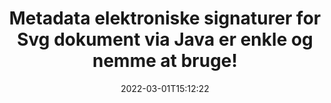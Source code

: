 ---
############################# Static ############################
layout: "auto-gen-signature"
date: 2022-03-01T15:12:22
draft: false
operation: Sign
signaturetype: Metadata
fileformat: Svg
productName: Java
lang: da
productCode: java
otherformats: pdf doc docx docm dot dotm dotx odt ott rtf xls xlsx xlsm xlsb csv ods ots xltx xltm ppt pptx pps ppsx odp otp potx potm pptm ppsm png jpg bmp gif tiff svg webp wmf
breadcrumb: Put Metadata signature on Svg for Java

############################# Head ############################
head_title: "Tilføj metadata elektroniske signaturer til Svg dokumenter via Java"
head_description: "Brug Metadata som skjulte elektroniske signaturer i dine Svg-dokumenter ved at bruge et par linjer med Java-kode. Brug GroupDocs Document Signature API til at e-signere dine forretningsdokumenter og filer med metadataoplysninger."

############################# Header ############################
title: "Metadata elektroniske signaturer for Svg dokument via Java er enkle og nemme at bruge!"
description: "eSignér dine Svg dokumenter og kontrakter med skjulte metadataposter. Generer metadata til PDF'er, MS Word-dokumenter, MS Excel-projektmapper, MS PowerPoint-præsentationer og forskellige billedformater uden problemer og ekstra kodning."
bg_image: "https://cms.admin.containerize.com/templates/aspose/App_Themes/V3/images/bg/header1.png"
bg_overlay: false
button:
    enable: true

############################# SubMenu ############################
submenu:
    enable: true

    left:
        img_alt: "GroupDocs.Signature for Java"
        image: "https://cms.admin.containerize.com/templates/groupdocs/images/product-logos/90x90-noborder/groupdocs-signature-java.png"
        product: "GroupDocs.Signature"
        platform: "Java"



############################# About ############################
about:
    enable: true
    title: "Om GroupDocs.Signature for Java Metadata Signatures API"
    content: |
        [GroupDocs.Signature for Java](https://products.groupdocs.com/signature/java/) er en populær API til e-signering af digitale dokumenter. Signaturer som tekster, billeder, digitale certifikater, stregkoder, QR-koder, stempler eller metadata er tilgængelige. Signaturer kan placeres på PDF-filer, MS Word-dokumenter, MS Excel-projektmapper, MS PowerPoint-præsentationer, Adobe Photoshop-filer og forskellige billedformater. Kunder kan underskrive deres dokument og opdatere, søge, verificere, slette eller forhåndsvise e-signaturer, der blev sat på disse dokumenter. Desuden er der en masse muligheder for signaturtilpasning.
    

############################# Steps ############################
steps:
    enable: true
    title_left: "Trin til at signere Svg med Metadata i Java"
    content_left: |
        [GroupDocs.Signature for Java](https://products.groupdocs.com/signature/java/) giver mulighed for at signere Svg dokumenter med Metadata signaturer hurtigt og nemt.
        
        * Opret en forekomst af signaturklassen, der leverer Svg-fil, der skal signere som sti eller hukommelsesstrøm
        * Instantiér SignOptions-klassen og indstil alle krævede data.
        * Kald Signature.Sign()-metoden ved at sende output Svg-fil eller hukommelsesstrøm

    title_right: " Systemkrav"
    content_right: |
        GroupDocs.Signature for Java understøttes på alle større platforme og operativsystemer. Før du udfører koden nedenfor, skal du sørge for, at du har følgende forudsætninger installeret på dit system.

        * Operativsystemer: Microsoft Windows, Linux, MacOS
        * Udviklingsmiljøer: NetBeans, Intellij IDEA, Eclipse, etc.
        * Java runtime: J2SE 6.0 and above
        * Få den seneste GroupDocs.Signature for Java fra [Maven](https://repository.groupdocs.com/webapp/#/artifacts/browse/tree/General/repo/com/groupdocs/groupdocs-signature)
         
    code: |
        ```java    
                
        // Set up input Svg file
        String filePath = "input.svg";
        // Set up output file
        String outputFilePath = "output.svg";

        // Instantiate Signature for input file
        Signature signature = new Signature(filePath);

        // instantiate metadata signing options
        MetadataSignOptions options = new MetadataSignOptions();

        // Specify different Metadata Signatures and add them to options signature collection
        // set start id
        int imgsMetadataId = 41996;
        // setup int value
        ImageMetadataSignature mdSign_DocId = new ImageMetadataSignature(imgsMetadataId++, 123456); // int
        options.getSignatures().add(mdSign_DocId);
        // setup Author property
        ImageMetadataSignature mdSign_Author = new ImageMetadataSignature(imgsMetadataId++, "Mr.Scherlock Holmes"); // string
        options.getSignatures().add(mdSign_Author);
        // setup data of sign date
        ImageMetadataSignature mdSign_Date = new ImageMetadataSignature(imgsMetadataId++, new Date()); // DateTime
        options.getSignatures().add(mdSign_Date);
        // setup double
        ImageMetadataSignature mdSign_Amnt = new ImageMetadataSignature(imgsMetadataId++, 123.456); //decimal value
        options.getSignatures().add(mdSign_Amnt);

        // sign Svg document
        SignResult result = signature.sign(outputFilePath, options);

        ```

############################# Demos ############################
demos:
    enable: true
    title: "Signering af Svg dokumenter med Metadata Live Demo"
    content: |
       Signer Svg-filen med forskellige signaturer lige nu ved at besøge webstedet [GroupDocs.Signature App](https://products.groupdocs.app/signature/family). Gratis online demo venter på dig.          

############################# More Formats ############################
more_formats:
    enable: true
    title: "Andre understøttede Metadata-signaturer for Java"
    content: |
        "Du kan også signere Svg med andre signaturtyper. Se venligst listen nedenfor."
    format: 
       
       
back_to_top:
    enable: true
---
